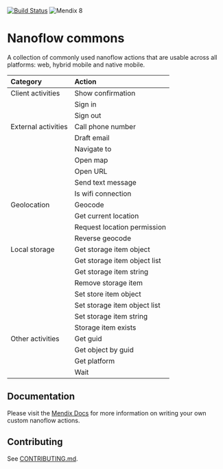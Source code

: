 [![Build Status](https://api.travis-ci.org/mendix/nanoflow-commons.svg?branch=master)](https://travis-ci.org/mendix/nanoflow-commons)
![Mendix 8](https://img.shields.io/badge/mendix-8.0.0-brightgreen.svg)

# Nanoflow commons

A collection of commonly used nanoflow actions that are usable across all platforms: web, hybrid mobile and native
mobile.

| Category            | Action                       |
| :------------------ | :--------------------------- |
| Client activities   | Show confirmation            |
|                     | Sign in                      |
|                     | Sign out                     |
| External activities | Call phone number            |
|                     | Draft email                  |
|                     | Navigate to                  |
|                     | Open map                     |
|                     | Open URL                     |
|                     | Send text message            |
|                     | Is wifi connection           |
| Geolocation         | Geocode                      |
|                     | Get current location         |
|                     | Request location permission  |
|                     | Reverse geocode              |
| Local storage       | Get storage item object      |
|                     | Get storage item object list |
|                     | Get storage item string      |
|                     | Remove storage item          |
|                     | Set store item object        |
|                     | Set storage item object list |
|                     | Set storage item string      |
|                     | Storage item exists          |
| Other activities    | Get guid                     |
|                     | Get object by guid           |
|                     | Get platform                 |
|                     | Wait                         |

## Documentation

Please visit the [Mendix Docs](https://docs.mendix.com/howto/extensibility/write-javascript-actions) for more
information on writing your own custom nanoflow actions.

## Contributing

See [CONTRIBUTING.md](CONTRIBUTING.md).
